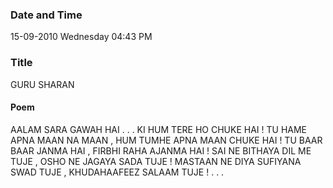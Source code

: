 ### Date and Time

15-09-2010 Wednesday 04:43 PM

### Title

GURU SHARAN

#### Poem

AALAM SARA GAWAH HAI . . . KI HUM TERE HO CHUKE HAI ! TU HAME APNA MAAN NA MAAN , HUM TUMHE APNA MAAN CHUKE HAI ! TU BAAR BAAR JANMA HAI , FIRBHI RAHA AJANMA HAI ! SAI NE BITHAYA DIL ME TUJE , OSHO NE JAGAYA SADA TUJE ! MASTAAN NE DIYA SUFIYANA SWAD TUJE , KHUDAHAAFEEZ SALAAM TUJE ! . . .
